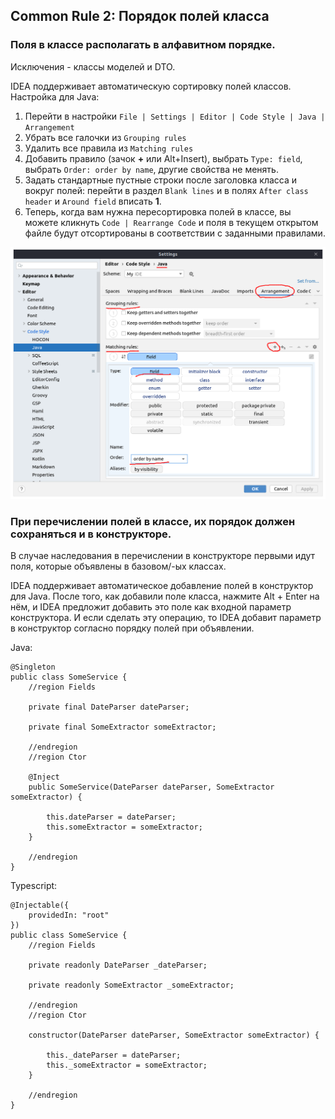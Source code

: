 ## Common Rule 2: Порядок полей класса

### Поля в классе располагать в алфавитном порядке.
Исключения - классы моделей и DTO.

IDEA поддерживает автоматическую сортировку полей классов. Настройка для Java:

1. Перейти в настройки `File | Settings | Editor | Code Style | Java | Arrangement`
2. Убрать все галочки из `Grouping rules`
3. Удалить все правила из `Matching rules`
4. Добавить правило (зачок **+** или Alt+Insert), выбрать `Type: field`, выбрать `Order: order by name`, другие свойства не менять.
5. Задать стандартные пустные строки после заголовка класса и вокруг полей: перейти в раздел `Blank lines` и в полях `After class header` и `Around field` вписать **1**.
6. Теперь, когда вам нужна пересортировка полей в классе, вы можете кликнуть `Code | Rearrange Code` и поля в текущем открытом файле будут отсортированы в соответствии с заданными правилами.


![Arrangement](./cr02_field_sorting.png)


### При перечислении полей в классе, их порядок должен сохраняться и в конструкторе.

В случае наследования в перечислении в конструкторе первыми идут поля, которые объявлены в базовом/-ых классах.

IDEA поддерживает автоматическое добавление полей в конструктор для Java. После того, как добавили поле класса, нажмите Alt + Enter на нём, и IDEA предложит добавить это поле как входной параметр конструктора. И если сделать эту операцию, то IDEA добавит параметр в конструктор согласно порядку полей при объявлении. 

Java:

```
@Singleton
public class SomeService {
    //region Fields

    private final DateParser dateParser;

    private final SomeExtractor someExtractor;
    
    //endregion
    //region Ctor

    @Inject
    public SomeService(DateParser dateParser, SomeExtractor someExtractor) {
    
        this.dateParser = dateParser;
        this.someExtractor = someExtractor;
    }
    
    //endregion
}
```

Typescript:

```
@Injectable({
    providedIn: "root"
})
public class SomeService {
    //region Fields

    private readonly DateParser _dateParser;

    private readonly SomeExtractor _someExtractor;
    
    //endregion
    //region Ctor
    
    constructor(DateParser dateParser, SomeExtractor someExtractor) {
    
        this._dateParser = dateParser;
        this._someExtractor = someExtractor;
    }
    
    //endregion
}
```
